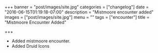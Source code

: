 +++
banner = "post/images/site.jpg"
categories = ["changelog"]
date = "2016-06-15T01:19:18-07:00"
description = "Mistmoore encounter added"
images = ["post/images/site.jpg"]
menu = ""
tags = ["encounter"]
title = "Mistmoore Encounter Added"

+++
* Added mistmoore encounter.
* Added Druid Icons
<!--more-->